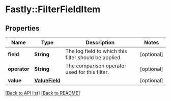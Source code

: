 # Fastly::FilterFieldItem

## Properties

| Name | Type | Description | Notes |
| ---- | ---- | ----------- | ----- |
| **field** | **String** | The log field to which this filter should be applied. | [optional] |
| **operator** | **String** | The comparison operator used for this filter. | [optional] |
| **value** | [**ValueField**](ValueField.md) |  | [optional] |

[[Back to API list]](../../README.md#endpoints) [[Back to README]](../../README.md)

